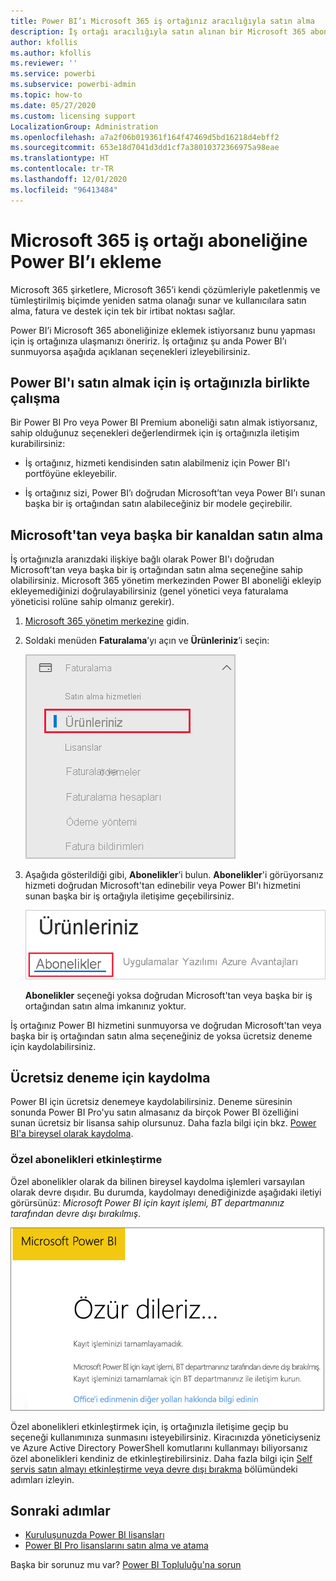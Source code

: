```yaml
---
title: Power BI’ı Microsoft 365 iş ortağınız aracılığıyla satın alma
description: İş ortağı aracılığıyla satın alınan bir Microsoft 365 aboneliğine Power BI’ı eklemeyi öğrenin. Dağıtılmış model, Microsoft 365 tarafından kullanılan bir satın alma modeli.
author: kfollis
ms.author: kfollis
ms.reviewer: ''
ms.service: powerbi
ms.subservice: powerbi-admin
ms.topic: how-to
ms.date: 05/27/2020
ms.custom: licensing support
LocalizationGroup: Administration
ms.openlocfilehash: a7a2f06b019361f164f47469d5bd16218d4ebff2
ms.sourcegitcommit: 653e18d7041d3dd1cf7a38010372366975a98eae
ms.translationtype: HT
ms.contentlocale: tr-TR
ms.lasthandoff: 12/01/2020
ms.locfileid: "96413484"
---
```

# <a name="add-power-bi-to-a-microsoft-365-partner-subscription"></a>Microsoft 365 iş ortağı aboneliğine Power BI’ı ekleme

Microsoft 365 şirketlere, Microsoft 365’i kendi çözümleriyle paketlenmiş ve tümleştirilmiş biçimde yeniden satma olanağı sunar ve kullanıcılara satın alma, fatura ve destek için tek bir irtibat noktası sağlar.

Power BI’i Microsoft 365 aboneliğinize eklemek istiyorsanız bunu yapması için iş ortağınıza ulaşmanızı öneririz. İş ortağınız şu anda Power BI’ı sunmuyorsa aşağıda açıklanan seçenekleri izleyebilirsiniz.

## <a name="work-with-your-partner-to-purchase-power-bi"></a>Power BI'ı satın almak için iş ortağınızla birlikte çalışma

Bir Power BI Pro veya Power BI Premium aboneliği satın almak istiyorsanız, sahip olduğunuz seçenekleri değerlendirmek için iş ortağınızla iletişim kurabilirsiniz:

* İş ortağınız, hizmeti kendisinden satın alabilmeniz için Power BI'ı portföyüne ekleyebilir.

* İş ortağınız sizi, Power BI’ı doğrudan Microsoft’tan veya Power BI’ı sunan başka bir iş ortağından satın alabileceğiniz bir modele geçirebilir.

## <a name="purchase-from-microsoft-or-another-channel"></a>Microsoft'tan veya başka bir kanaldan satın alma

İş ortağınızla aranızdaki ilişkiye bağlı olarak Power BI'ı doğrudan Microsoft'tan veya başka bir iş ortağından satın alma seçeneğine sahip olabilirsiniz. Microsoft 365 yönetim merkezinden Power BI aboneliği ekleyip ekleyemediğinizi doğrulayabilirsiniz (genel yönetici veya faturalama yöneticisi rolüne sahip olmanız gerekir).

1. [Microsoft 365 yönetim merkezine](https://admin.microsoft.com/AdminPortal/Home#/homepage) gidin.

1. Soldaki menüden **Faturalama**’yı açın ve **Ürünleriniz**’i seçin:

   ![Microsoft 365 yönetim merkezindeki faturalama menüsü](media/service-admin-syndication-partner/365-my-products.png)

 1. Aşağıda gösterildiği gibi, **Abonelikler**’i bulun. **Abonelikler**'i görüyorsanız hizmeti doğrudan Microsoft'tan edinebilir veya Power BI'ı hizmetini sunan başka bir iş ortağıyla iletişime geçebilirsiniz.

    ![Abonelikler ile ürünleriniz](media\service-admin-syndication-partner\365-subscriptions.png)

    **Abonelikler** seçeneği yoksa doğrudan Microsoft'tan veya başka bir iş ortağından satın alma imkanınız yoktur.

İş ortağınız Power BI hizmetini sunmuyorsa ve doğrudan Microsoft'tan veya başka bir iş ortağından satın alma seçeneğiniz de yoksa ücretsiz deneme için kaydolabilirsiniz.

## <a name="sign-up-for-a-free-trial"></a>Ücretsiz deneme için kaydolma

Power BI için ücretsiz denemeye kaydolabilirsiniz. Deneme süresinin sonunda Power BI Pro'yu satın almasanız da birçok Power BI özelliğini sunan ücretsiz bir lisansa sahip olursunuz. Daha fazla bilgi için bkz. [Power BI'a bireysel olarak kaydolma](../fundamentals/service-self-service-signup-for-power-bi.md).

### <a name="enable-ad-hoc-subscriptions"></a>Özel abonelikleri etkinleştirme

Özel abonelikler olarak da bilinen bireysel kaydolma işlemleri varsayılan olarak devre dışıdır. Bu durumda, kaydolmayı denediğinizde aşağıdaki iletiyi görürsünüz: *Microsoft Power BI için kayıt işlemi, BT departmanınız tarafından devre dışı bırakılmış*.

![Üzgünüz görüntüsü](media/service-admin-syndication-partner/sorry.png)

Özel abonelikleri etkinleştirmek için, iş ortağınızla iletişime geçip bu seçeneği kullanımınıza sunmasını isteyebilirsiniz. Kiracınızda yöneticiyseniz ve Azure Active Directory PowerShell komutlarını kullanmayı biliyorsanız özel abonelikleri kendiniz de etkinleştirebilirsiniz. Daha fazla bilgi için [Self servis satın almayı etkinleştirme veya devre dışı bırakma](service-admin-disable-self-service.md) bölümündeki adımları izleyin.

## <a name="next-steps"></a>Sonraki adımlar

* [Kuruluşunuzda Power BI lisansları](service-admin-licensing-organization.md)
* [Power BI Pro lisanslarını satın alma ve atama](service-admin-purchasing-power-bi-pro.md)

Başka bir sorunuz mu var? [Power BI Topluluğu'na sorun](https://community.powerbi.com/)